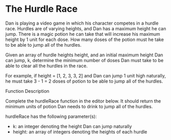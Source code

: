# The Hurdle Race

Dan is playing a video game in which his character competes in a hurdle race. Hurdles are of varying heights, and Dan has a maximum height he can jump. There is a magic potion he can take that will increase his maximum height by 1 unit for each dose. How many doses of the potion must he take to be able to jump all of the hurdles.

Given an array of hurdle heights height, and an initial maximum height Dan can jump, k, determine the minimum number of doses Dan must take to be able to clear all the hurdles in the race.

For example, if height = [1, 2, 3, 3, 2] and Dan can jump 1 unit high naturally, he must take 3 - 1 = 2 doses of potion to be able to jump all of the hurdles.

Function Description

Complete the hurdleRace function in the editor below. It should return the minimum units of potion Dan needs to drink to jump all of the hurdles.

hurdleRace has the following parameter(s):

* k: an integer denoting the height Dan can jump naturally
* height: an array of integers denoting the heights of each hurdle